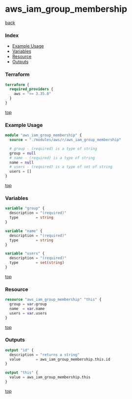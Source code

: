 # aws_iam_group_membership

[back](../aws.md)

### Index

- [Example Usage](#example-usage)
- [Variables](#variables)
- [Resource](#resource)
- [Outputs](#outputs)

### Terraform

```terraform
terraform {
  required_providers {
    aws = ">= 3.35.0"
  }
}
```

[top](#index)

### Example Usage

```terraform
module "aws_iam_group_membership" {
  source = "./modules/aws/r/aws_iam_group_membership"

  # group - (required) is a type of string
  group = null
  # name - (required) is a type of string
  name = null
  # users - (required) is a type of set of string
  users = []
}
```

[top](#index)

### Variables

```terraform
variable "group" {
  description = "(required)"
  type        = string
}

variable "name" {
  description = "(required)"
  type        = string
}

variable "users" {
  description = "(required)"
  type        = set(string)
}
```

[top](#index)

### Resource

```terraform
resource "aws_iam_group_membership" "this" {
  group = var.group
  name  = var.name
  users = var.users
}
```

[top](#index)

### Outputs

```terraform
output "id" {
  description = "returns a string"
  value       = aws_iam_group_membership.this.id
}

output "this" {
  value = aws_iam_group_membership.this
}
```

[top](#index)